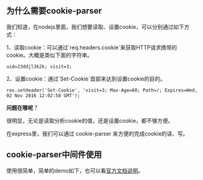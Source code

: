 ## 为什么需要cookie-parser

我们知道，在nodejs里面，我们想要读取、设置cookie，可以分别通过如下方式：

1、读取cookie：可以通过\`req.headers.cookie\`来获取HTTP请求携带的cookie。大概是类似下面的字符串。

```
uid=23ddjl3k2k; visit=3; 
```

2、设置cookie：通过\`Set-Cookie\`首部来达到设置cookie的目的。

```
res.setHeader('Set-Cookie', 'visit=3; Max-Age=60; Path=/; Expires=Wed, 02 Nov 2016 12:02:58 GMT');
```

**问题在哪呢**？

很明显，无论是读取分析cookie的值，还是设置cookie，都不够方便。

在express里，我们可以通过 cookie-parser 来方便的完成cookie的读、写。

## cookie-parser中间件使用

使用很简单，简单的demo如下，也可以看[官方文档说明](https://github.com/expressjs/cookie-parser)。



